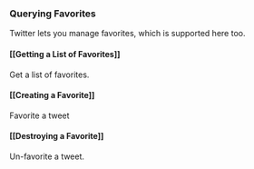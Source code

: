 ### Querying Favorites

Twitter lets you manage favorites, which is supported here too.

#### [[Getting a List of Favorites]]

Get a list of favorites.

#### [[Creating a Favorite]]

Favorite a tweet

#### [[Destroying a Favorite]]

Un-favorite a tweet.